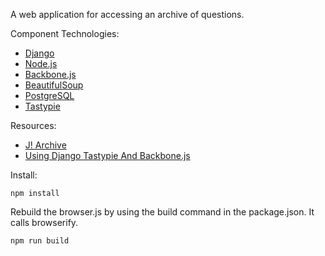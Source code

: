 
A web application for accessing an archive of questions. 

Component Technologies:

- [Django](https://docs.djangoproject.com/)
- [Node.js](http://node.js.org)
- [Backbone.js](http://backbonejs.org/) 
- [BeautifulSoup](http://www.crummy.com/software/BeautifulSoup/) 
- [PostgreSQL](http://www.postgresql.org/) 
- [Tastypie](https://django-tastypie.readthedocs.org/) 

Resources:

- [J! Archive](http://j-archive.com/)
- [Using Django Tastypie And Backbone.js](http://blog.mathandpencil.com/using-django-tastypie-to-create-RESTful-APIs/)

Install:

    npm install
    
Rebuild the browser.js by using the build command in the package.json. It calls browserify.
    
    npm run build    
    
    



    